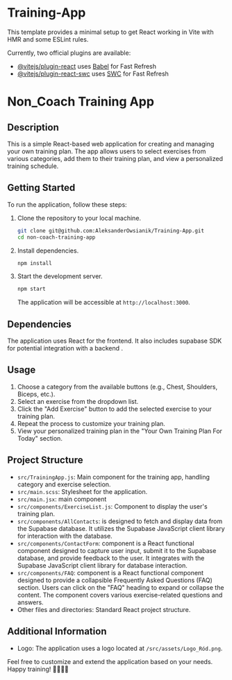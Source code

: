 # Training-App

This template provides a minimal setup to get React working in Vite with HMR and some ESLint rules.

Currently, two official plugins are available:

- [@vitejs/plugin-react](https://github.com/vitejs/vite-plugin-react/blob/main/packages/plugin-react/README.md) uses [Babel](https://babeljs.io/) for Fast Refresh
- [@vitejs/plugin-react-swc](https://github.com/vitejs/vite-plugin-react-swc) uses [SWC](https://swc.rs/) for Fast Refresh

# Non_Coach Training App

## Description

This is a simple React-based web application for creating and managing your own training plan. The app allows users to select exercises from various categories, add them to their training plan, and view a personalized training schedule.

## Getting Started

To run the application, follow these steps:

1. Clone the repository to your local machine.

   ```bash
   git clone git@github.com:AleksanderOwsianik/Training-App.git
   cd non-coach-training-app
   ```

2. Install dependencies.

   ```bash
   npm install
   ```

3. Start the development server.

   ```bash
   npm start
   ```

   The application will be accessible at `http://localhost:3000`.

## Dependencies

The application uses React for the frontend. It also includes supabase SDK for potential integration with a backend .

## Usage

1. Choose a category from the available buttons (e.g., Chest, Shoulders, Biceps, etc.).
2. Select an exercise from the dropdown list.
3. Click the "Add Exercise" button to add the selected exercise to your training plan.
4. Repeat the process to customize your training plan.
5. View your personalized training plan in the "Your Own Training Plan For Today" section.

## Project Structure

- `src/TrainingApp.js`: Main component for the training app, handling category and exercise selection.
- `src/main.scss`: Stylesheet for the application.
- `src/main.jsx`: main component
- `src/components/ExerciseList.js`: Component to display the user's training plan.
- `src/components/AllContacts`: is designed to fetch and display data from the Supabase database. It utilizes the Supabase JavaScript client library for interaction with the database.
- `src/components/ContactForm`: component is a React functional component designed to capture user input, submit it to the Supabase database, and provide feedback to the user. It integrates with the Supabase JavaScript client library for database interaction.
- `src/components/FAQ`: component is a React functional component designed to provide a collapsible Frequently Asked Questions (FAQ) section. Users can click on the "FAQ" heading to expand or collapse the content. The component covers various exercise-related questions and answers.
- Other files and directories: Standard React project structure.

## Additional Information

- Logo: The application uses a logo located at `/src/assets/Logo_Ród.png`.

Feel free to customize and extend the application based on your needs. Happy training! 🏋️‍♂️🏋️‍♀️

